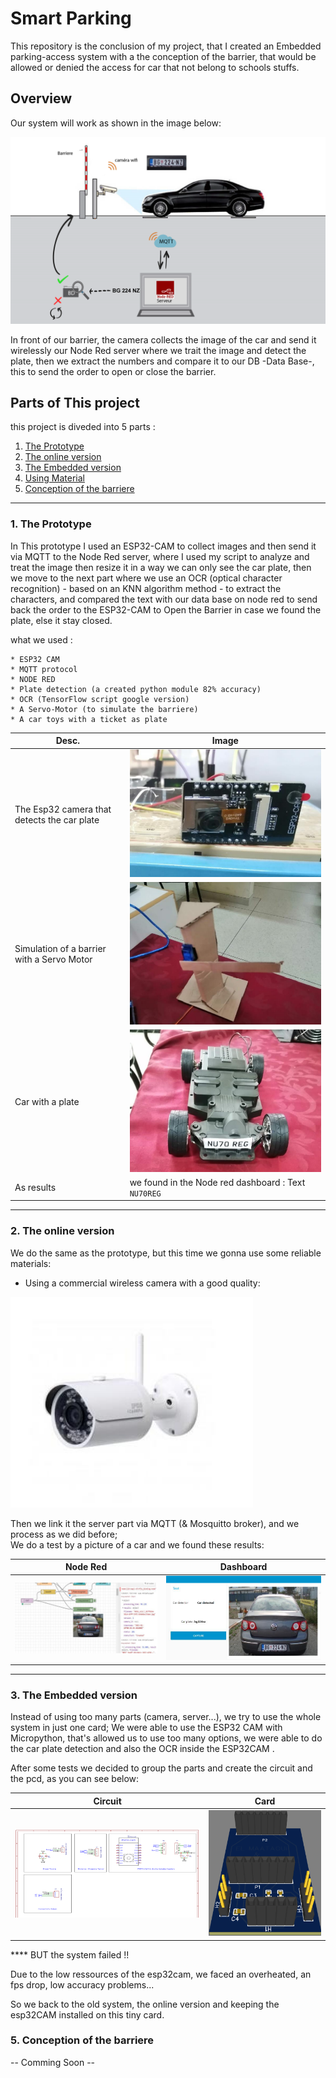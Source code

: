 # Smart Parking

This repository is the conclusion of my project, that I created an Embedded parking-access system with a the conception of the barrier, that would be allowed or denied the access for car that not belong to schools stuffs.

## Overview 

Our system will work as shown in the image below:

![Image of the system](https://github.com/RinmoDo/SmartParking/blob/main/images/overview.png)

In front of our barrier, the camera collects the image of the car and send it wirelessly our Node Red server where we trait the image and detect the plate, then we extract the numbers and compare it to our DB -Data Base-, this to send the order to open or close the barrier.

## Parts of This project 

this project is diveded into 5 parts : 

1. [The Prototype](https://github.com/RinmoDo/SmartParking#1-the-prototype)
2. [The online version ](https://github.com/RinmoDo/SmartParking#2-the-online-version)
3. [The Embedded version ](https://github.com/RinmoDo/SmartParking#3-The-Embedded-version )
4. [Using Material](https://github.com/RinmoDo/SmartParking#4-Using-Material)
5. [Conception of the barriere](https://github.com/RinmoDo/SmartParking#5-Conception-of-the-barriere)

*** 

### 1. The Prototype 
    
   In This prototype I used an ESP32-CAM to collect images and then send it via MQTT to the Node Red server, where I used my script to analyze and treat the image then resize it in a way we can only see the car plate, then we move to the next part where we use an OCR (optical character recognition) - based on an KNN algorithm method - to extract the characters, and compared the text with our data base on node red to send back the order to the ESP32-CAM to Open the Barrier in case we found the plate, else it stay closed.
   
   what we used : 
   
    * ESP32 CAM 
    * MQTT protocol
    * NODE RED 
    * Plate detection (a created python module 82% accuracy)
    * OCR (TensorFlow script google version)
    * A Servo-Motor (to simulate the barriere)
    * A car toys with a ticket as plate
   
  Desc. | Image 
------------ | -------------
The Esp32 camera that detects the car plate | ![ESP32 CAM](https://github.com/RinmoDo/SmartParking/blob/main/images/esp32CAM.png) 
Simulation of a barrier with a Servo Motor | ![barriere](https://github.com/RinmoDo/SmartParking/blob/main/images/barriere.png)
Car with a plate | ![Car](https://github.com/RinmoDo/SmartParking/blob/main/images/car.png)
As results | we found in the Node red dashboard :  Text `NU70REG `   
   
   ***
   
### 2. The online version 

We do the same as the prototype, but this time we gonna use some reliable materials:

* Using a commercial wireless camera with a good quality:

 ![CAMERA](https://github.com/RinmoDo/SmartParking/blob/main/images/alhuacam.png) 
 
Then we link it the server part via MQTT (& Mosquitto broker), and we process as we did before;   
We do a test by a picture of a car and we found these results:  
  
  Node Red | Dashboard
  ------------ | -------------
![TEST](https://github.com/RinmoDo/SmartParking/blob/main/images/testreasult.png) | ![TZST](https://github.com/RinmoDo/SmartParking/blob/main/images/testDashboard.png) 
 
 ***
 
### 3. The Embedded version 

   Instead of using too many parts (camera, server...), we try to use the whole system in just one card; We were able to use the ESP32 CAM with Micropython, that's allowed us to use too many options, we were able to do the car plate detection and also the OCR inside the ESP32CAM .
   
   After some tests we decided to group the parts and create the circuit and the pcd, as you can see below: 

  Circuit | Card
  ------------ | ------------- 
![circuit](https://github.com/RinmoDo/SmartParking/blob/main/images/circuit.png) | ![pcb](https://github.com/RinmoDo/SmartParking/blob/main/images/pcb.png) 

**** BUT the system failed !!

Due to the low ressources of the esp32cam, we faced an overheated, an fps drop, low accuracy problems... 

So we back to the old system, the online version and keeping the esp32CAM installed on this tiny card.  
   

### 5. Conception of the barriere

-- Comming Soon --
